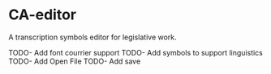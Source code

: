 # CA-editor
A transcription symbols  editor for legislative work.

TODO- Add font courrier support
TODO- Add symbols to support linguistics
TODO- Add Open File
TODO- Add save 

